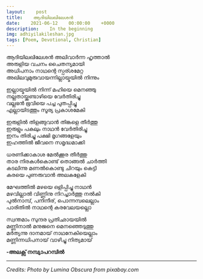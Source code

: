 ```yaml
---
layout:    post
title:    ആദിയിലഖിലേശൻ
date:    2021-06-12    00:00:00    +0000
description:    In the beginning
img: adhiyilakileshan.jpg
tags: [Poem, Devotional, Christian]
---
```


ആദിയിലഖിലേശൻ അലിവാർന്ന ഹൃത്താൽ  
അരുളിയ വചനം ചൈതന്യമായി  
അധിപനാം നാഥന്റെ സ്പര്ശമേറ്റ  
അഖിലവുമുരുവായന്നില്ലായ്മയിൽ നിന്നും  

ഇല്ലായ്മയിൽ നിന്ന് മഹിയെ മെനഞ്ഞു  
നല്ലതായ്ക്കണ്ടാഴിയെ വേർതിരിച്ചു  
വല്ലഭൻ ഭൂവിയെ പച്ച പുതപ്പിച്ചു  
എല്ലായിടത്തും സൂര്യ പ്രകാശമേകി  

ഇരുളിൽ തിളങ്ങുവാൻ തിങ്കളെ തീർത്തു  
ഇരുളും പകലും നാഥൻ വേർതിരിച്ചു  
ഇനം തിരിച്ചു പക്ഷി മൃഗങ്ങളേയും  
ഇഹത്തിൽ ജീവനെ സമൃദ്ധമാക്കി  

ധരണിക്കാകാശ മേൽക്കൂര തീർത്തു  
താര  നിരകൾകൊണ്ട് തൊങ്ങൽ ചാർത്തി  
കടലിന്നു മണൽകൊണ്ടു ചിറയും കെട്ടി  
കരയെ പുണരുവാൻ  അലകളേകി  

മേഘത്തിൽ മഴയെ ഒളിപ്പിച്ചു നാഥൻ  
മഴവില്ലാൽ വിണ്ണിനു നിറച്ചാർത്തു നൽകി  
പുൽനാമ്പ്, പനിനീര്, പൊന്നമ്പലെല്ലാം  
പാരിതിൽ നാഥന്റെ കരവേലയല്ലൊ  

സ്വന്തമാം സുന്ദര പ്രതിഛായയിൽ  
മണ്ണിനാൽ മനുജനെ മെനഞ്ഞെടുത്തു  
മർത്യന്നു ദാനമായ് നാഥനേകിയെല്ലാം  
മണ്ണിന്നധിപനായ് വാഴിച്ചു നിത്യമായ്  
  

**-അലക്സ് നമ്പ്യാപറമ്പിൽ**

----------
_Credits: Photo by Lumina Obscura from pixabay.com_  
